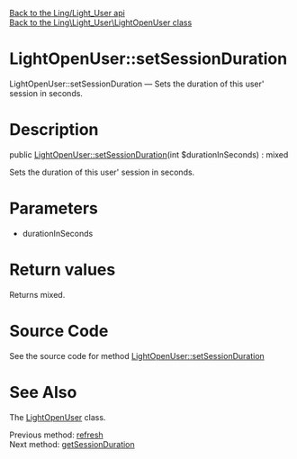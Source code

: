 [Back to the Ling/Light_User api](https://github.com/lingtalfi/Light_User/blob/master/doc/api/Ling/Light_User.md)<br>
[Back to the Ling\Light_User\LightOpenUser class](https://github.com/lingtalfi/Light_User/blob/master/doc/api/Ling/Light_User/LightOpenUser.md)


LightOpenUser::setSessionDuration
================



LightOpenUser::setSessionDuration — Sets the duration of this user' session in seconds.




Description
================


public [LightOpenUser::setSessionDuration](https://github.com/lingtalfi/Light_User/blob/master/doc/api/Ling/Light_User/LightOpenUser/setSessionDuration.md)(int $durationInSeconds) : mixed




Sets the duration of this user' session in seconds.




Parameters
================


- durationInSeconds

    


Return values
================

Returns mixed.








Source Code
===========
See the source code for method [LightOpenUser::setSessionDuration](https://github.com/lingtalfi/Light_User/blob/master/LightOpenUser.php#L78-L81)


See Also
================

The [LightOpenUser](https://github.com/lingtalfi/Light_User/blob/master/doc/api/Ling/Light_User/LightOpenUser.md) class.

Previous method: [refresh](https://github.com/lingtalfi/Light_User/blob/master/doc/api/Ling/Light_User/LightOpenUser/refresh.md)<br>Next method: [getSessionDuration](https://github.com/lingtalfi/Light_User/blob/master/doc/api/Ling/Light_User/LightOpenUser/getSessionDuration.md)<br>

